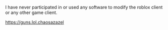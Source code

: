 I have never participated in or used any software to modify the roblox client or any other game client.

https://guns.lol.chaosazazel
